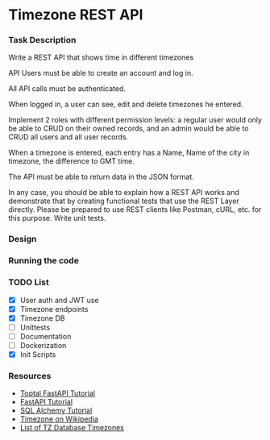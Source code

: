 # Timezone REST API

### Task Description

Write a REST API that shows time in different timezones

API Users must be able to create an account and log in.

All API calls must be authenticated.

When logged in, a user can see, edit and delete timezones he entered.

Implement 2 roles with different permission levels: a regular user would only be able to CRUD on their owned records, and an admin would be able to CRUD all users and all user records.

When a timezone is entered, each entry has a Name, Name of the city in timezone, the difference to GMT time.

The API must be able to return data in the JSON format.

In any case, you should be able to explain how a REST API works and demonstrate that by creating functional tests that use the REST Layer directly. Please be prepared to use REST clients like Postman, cURL, etc. for this purpose.
Write unit tests.

### Design


### Running the code



### TODO List

- [x] User auth and JWT use
- [x] Timezone endpoints
- [x] Timezone DB
- [ ] Unittests
- [ ] Documentation
- [ ] Dockerization
- [x] Init Scripts

### Resources

* [Toptal FastAPI Tutorial](https://www.toptal.com/python/build-high-performing-apps-with-the-python-fastapi-framework)
* [FastAPI Tutorial](https://fastapi.tiangolo.com/tutorial/)
* [SQL Alchemy Tutorial](https://docs.sqlalchemy.org/en/14/tutorial/)
* [Timezone on Wikipedia](https://en.wikipedia.org/wiki/Time_zone)
* [List of TZ Database Timezones](https://en.wikipedia.org/wiki/List_of_tz_database_time_zones)
